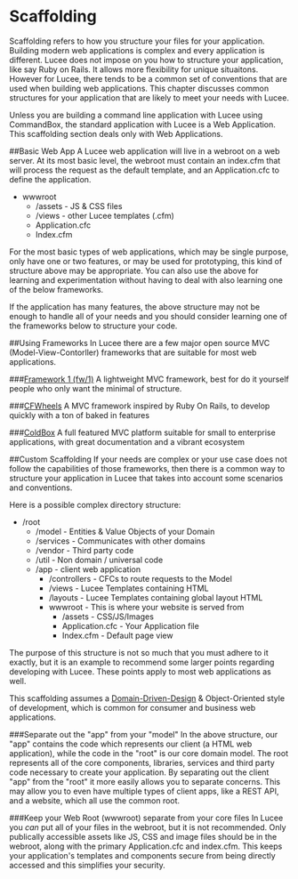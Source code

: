 # Scaffolding

Scaffolding refers to how you structure your files for your application. Building modern web applications is complex and every application is different. Lucee does not impose on you how to structure your application, like say Ruby on Rails. It allows more flexibility for unique situaitons. However for Lucee, there tends to be a common set of conventions that are used when building web applications. This chapter discusses common structures for your application that are likely to meet your needs with Lucee.

Unless you are building a command line application with Lucee using CommandBox, the standard application with Lucee is a Web Application. This scaffolding section deals only with Web Applications. 

##Basic Web App
A Lucee web application will live in a webroot on a web server. At its most basic level, the webroot must contain an index.cfm that will process the request as the default template, and an Application.cfc to define the application. 

- wwwroot
  - /assets - JS & CSS files
  - /views - other Lucee templates (.cfm)
  - Application.cfc
  - Index.cfm

For the most basic types of web applications, which may be single purpose, only have one or two features, or may be used for prototyping, this kind of structure above may be appropriate. You can also use the above for learning and experimentation without having to deal with also learning one of the below frameworks. 

If the application has many features, the above structure may not be enough to handle all of your needs and you should consider learning one of the frameworks below to structure your code. 


##Using Frameworks
In Lucee there are a few major open source MVC (Model-View-Contorller) frameworks that are suitable for most web applications. 

###[Framework 1 (fw/1)](https://github.com/framework-one/fw1)
A lightweight MVC framework, best for do it yourself people who only want the minimal of structure.

###[CFWheels](http://cfwheels.org/)
A MVC framework inspired by Ruby On Rails, to develop quickly with a ton of baked in features

###[ColdBox](https://www.coldbox.org/)
A full featured MVC platform suitable for small to enterprise applications, with great documentation and a vibrant ecosystem


##Custom Scaffolding
If your needs are complex or your use case does not follow the capabilities of those frameworks, then there is a common way to structure your application in Lucee that takes into account some scenarios and conventions.

Here is a possible complex directory structure:

- /root
  - /model - Entities & Value Objects of your Domain
  - /services - Communicates with other domains
  - /vendor - Third party code
  - /util - Non domain / universal code
  - /app - client web application    
    - /controllers - CFCs to route requests to the Model
    - /views - Lucee Templates containing HTML
    - /layouts - Lucee Templates containing global layout HTML
    - wwwroot - This is where your website is served from
      - /assets - CSS/JS/Images
      - Application.cfc - Your Application file
      - Index.cfm - Default page view

The purpose of this structure is not so much that you must adhere to it exactly, but it is an example to recommend some larger points regarding developing with Lucee. These points apply to most web applications as well.

This scaffolding assumes a [Domain-Driven-Design](https://en.wikipedia.org/wiki/Domain-driven_design) & Object-Oriented style of development, which is common for consumer and business web applications. 

###Separate out the "app" from your "model"
In the above structure, our "app" contains the code which represents our client (a HTML web application), while the code in the "root" is our core domain model. The root represents all of the core components, libraries, services and third party code necessary to create your application. By separating out the client "app" from the "root" it more easily allows you to separate concerns. This may allow you to even have multiple types of client apps, like a REST API, and a website, which all use the common root.

###Keep your Web Root (wwwroot) separate from your core files
In Lucee you *can* put all of your files in the webroot, but it is not recommended. Only publically accessible assets like JS, CSS and image files should be in the webroot, along with the primary Application.cfc and index.cfm. This keeps your application's templates and components secure from being directly accessed and this simplifies your security. 






